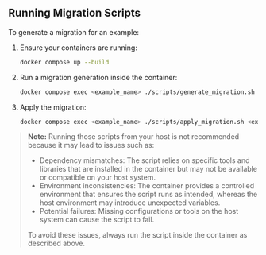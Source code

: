 ## Running Migration Scripts

To generate a migration for an example:

1. Ensure your containers are running:
   ```bash
   docker compose up --build
   ```

2. Run a migration generation inside the container:
   ```bash
   docker compose exec <example_name> ./scripts/generate_migration.sh <example_name> <migration_name>

3. Apply the migration:
   ```bash
   docker compose exec <example_name> ./scripts/apply_migration.sh <example_name>
   ```

> **Note:** Running those scripts from your host is not recommended because it may lead to issues such as:
> - Dependency mismatches: The script relies on specific tools and libraries that are installed in the container but may not be available or compatible on your host system.
> - Environment inconsistencies: The container provides a controlled environment that ensures the script runs as intended, whereas the host environment may introduce unexpected variables.
> - Potential failures: Missing configurations or tools on the host system can cause the script to fail.
>
> To avoid these issues, always run the script inside the container as described above.
